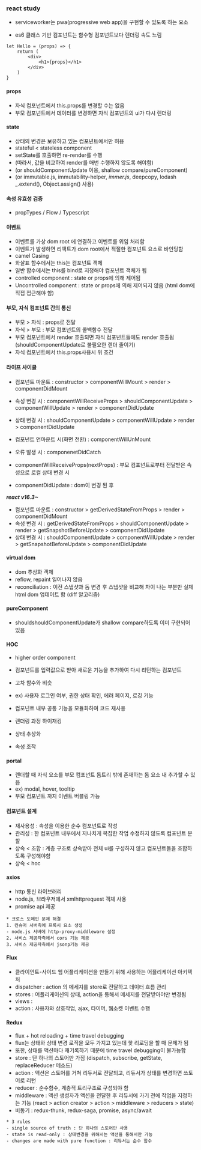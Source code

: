 ### react study

- serviceworker는 pwa(progressive web app)을 구현할 수 있도록 하는 요소

* es6 클래스 기반 컴포넌트는 함수형 컴포넌트보다 렌더링 속도 느림

```
let Hello = (props) => {
    return (
        <div>
            <h1>{props}</h1>
        </div>
    )
}

```

#### props

- 자식 컴포넌트에서 this.props를 변경할 수는 없음
- 부모 컴포넌트에서 데이터를 변경하면 자식 컴포넌트의 ui가 다시 렌더링

#### state

- 상태의 변경은 보유하고 있는 컴포넌트에서만 허용
- stateful < stateless component
- setState를 호출하면 re-render를 수행
- (따라서, 값을 비교하여 render를 매번 수행하지 않도록 해야함)
- (or shouldComponentUpdate 이용, shallow compare/pureComponent)
- (or immutable.js, immutability-helper, _immer.js_, deepcopy, lodash \_.extend(), Object.assign() 사용)

#### 속성 유효성 검증

- propTypes / Flow / Typescript

#### 이벤트

- 이벤트를 가상 dom root 에 연결하고 이벤트를 위임 처리함
- 이벤트가 발생하면 리액트가 dom root에서 적절한 컴포넌트 요소로 바인딩함
- camel Casing
- 화살표 함수에서는 this는 컴포넌트 객체
- 일반 함수에서는 this를 bind로 지정해야 컴포넌트 객체가 됨
- controlled component : state or props에 의해 제어됨
- Uncontrolled component : state or props에 의해 제어되지 않음 (html dom에 직접 접근해야 함)

#### 부모, 자식 컴포넌트 간의 통신

- 부모 > 자식 : props로 전달
- 자식 > 부모 : 부모 컴포넌트의 콜백함수 전달
- 부모 컴포넌트에서 render 호출되면 자식 컴포넌트들에도 render 호출됨 (shouldComponentUpdate로 불필요한 렌더 줄이기)
- 자식 컴포넌트에서 this.props사용시 위 조건

#### 라이프 사이클

- 컴포넌트 마운트 : constructor > componentWillMount > render > componentDidMount
- 속성 변경 시 : componentWillReceiveProps > shouldComponentUpdate > componentWillUpdate > render > componentDidUpdate
- 상태 변경 시 : shouldComponentUpdate > componentWillUpdate > render > componentDidUpdate
- 컴포넌트 언마운트 시(화면 전환) : componentWillUnMount
- 오류 발생 시 : componenetDidCatch

- componentWillReceiveProps(nextProps) : 부모 컴포넌트로부터 전달받은 속성으로 로컬 상태 변경 시
- componentDidUpdate : dom이 변경 된 후

**_react v16.3~_**

- 컴포넌트 마운트 : constructor > getDerivedStateFromProps > render > componentDidMount
- 속성 변경 시 : getDerivedStateFromProps > shouldComponentUpdate > render > getSnapshotBeforeUpdate > componentDidUpdate
- 상태 변경 시 : shouldComponentUpdate > componentWillUpdate > render > getSnapshotBeforeUpdate > componentDidUpdate

#### virtual dom

- dom 추상화 객체
- reflow, repaint 일어나지 않음
- reconciliation : 이전 스냅샷과 돔 변경 후 스냅샷을 비교해 차이 나는 부분만 실제 html dom 업데이트 함 (diff 알고리즘)

#### pureComponent

- shouldshouldComponentUpdate가 shallow compare하도록 이미 구현되어 있음

#### HOC

- higher order component
- 컴포넌트를 입력값으로 받아 새로운 기능을 추가하여 다시 리턴하는 컴포넌트
- 고차 함수와 비슷
- ex) 사용자 로그인 여부, 권한 상태 확인, 에러 페이지, 로깅 기능

- 컴포넌트 내부 공통 기능을 모듈화하여 코드 재사용
- 렌더링 과정 하이재킹
- 상태 추상화
- 속성 조작

#### portal

- 렌더할 때 자식 요소를 부모 컴포넌트 돔트리 밖에 존재하는 돔 요소 내 추가할 수 있음
- ex) modal, hover, tooltip
- 부모 컴포넌트 까지 이벤트 버블링 가능

#### 컴포넌트 설계

- 재사용성 : 속성을 이용한 순수 컴포넌트로 작성
- 관리성 : 한 컴포넌트 내부에서 지나치게 복잡한 작업 수정하지 않도록 컴포넌트 분할
- 상속 < 조합 : 계층 구조로 상속받아 전체 ui를 구성하지 않고 컴포넌트들을 조합하도록 구성해야함
- 상속 < hoc

#### axios

- http 통신 라이브러리
- node.js, 브라우저에서 xmlhttprequest 객체 사용
- promise api 제공

```
* 크로스 도메인 문제 해결
1. 컨슈머 서버측에 프록시 요소 생성
- node.js 서버에 http-proxy-middleware 설정
2. 서비스 제공자측에서 cors 기능 제공
3. 서비스 제공자측에서 jsonp기능 제공

```

#### Flux

- 클라이언트-사이드 웹 어플리케이션을 만들기 위해 사용하는 어플리케이션 아키텍처
- dispatcher : action 의 메세지를 store로 전달하고 데이터 흐름 관리
- stores : 어플리케이션의 상태, action을 통해서 메세지를 전달받아야만 변경됨
- views :
- action : 사용자와 상호작업, ajax, 타이머, 웹소켓 이벤트 수행

#### Redux

- flux + hot reloading + time travel debugging
- flux는 상태와 상태 변경 로직을 모두 가지고 있는데 핫 리로딩을 할 때 문제가 됨
- 또한, 상태를 액션마다 재기록하기 때문에 time travel debugging이 불가능함
- store : 단 하나의 스토어만 가짐 (dispatch, subscribe, getState, replaceReducer 메소드)
- action : 액션은 스토어를 거쳐 리듀서로 전달되고, 리듀서가 상태를 변경하면 쓰토어로 리턴
- reducer : 순수함수, 계층적 트리구조로 구성되야 함
- middleware : 액션 생성자가 액션을 전달한 후 리듀서에 가기 전에 작업을 지정하는 기능
  (react > action creator > action > middleware > reducers > state)
- 비동기 : redux-thunk, redux-saga, promise, async/await

```
* 3 rules
- single source of truth : 단 하나의 스토어만 사용
- state is read-only : 상태변경을 위해서는 액션을 통해서만 가능
- changes are made with pure function : 리듀서는 순수 함수
```
